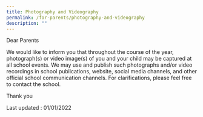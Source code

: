 ```yaml
---
title: Photography and Videography
permalink: /for-parents/photography-and-videography
description: ""
---
```

Dear Parents  
  

We would like to inform you that throughout the course of the year, photograph(s) or video image(s) of you and your child may be captured at all school events. We may use and publish such photographs and/or video recordings in school publications, website, social media channels, and other official school communication channels. For clarifications, please feel free to contact the school.

  
Thank you  
  
Last updated : 01/01/2022